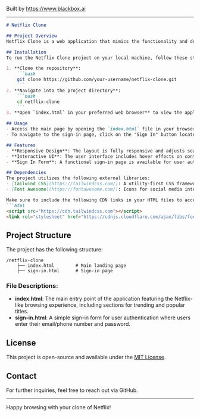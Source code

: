 
Built by https://www.blackbox.ai

---

```markdown
# Netflix Clone

## Project Overview
Netflix Clone is a web application that mimics the functionality and design of the popular streaming service Netflix. It offers a visually appealing interface, showcasing various movie and TV show titles, along with a user-friendly sign-in page. The project leverages HTML, CSS, and Tailwind CSS for a modern and responsive design.

## Installation
To run the Netflix Clone project on your local machine, follow these steps:

1. **Clone the repository**:
    ```bash
    git clone https://github.com/your-username/netflix-clone.git
    ```
2. **Navigate into the project directory**:
    ```bash
    cd netflix-clone
    ```
3. **Open `index.html` in your preferred web browser** to view the application.

## Usage
- Access the main page by opening the `index.html` file in your browser. Here, you can explore the different sections showcasing trending movies and popular titles.
- To navigate to the sign-in page, click on the "Sign In" button located in the top-right corner of the main page.

## Features
- **Responsive Design**: The layout is fully responsive and adjusts seamlessly to various screen sizes (desktop, tablet, mobile).
- **Interactive UI**: The user interface includes hover effects on content tiles for an enhanced user experience.
- **Sign In Form**: A functional sign-in page is available for user authentication.

## Dependencies
The project utilizes the following external libraries:
- [Tailwind CSS](https://tailwindcss.com/): A utility-first CSS framework for styling.
- [Font Awesome](https://fontawesome.com/): Icons for social media integrations.

Make sure to include the following CDN links in your HTML files to access these libraries:
```html
<script src="https://cdn.tailwindcss.com"></script>
<link rel="stylesheet" href="https://cdnjs.cloudflare.com/ajax/libs/font-awesome/6.0.0-beta3/css/all.min.css">
```

## Project Structure
The project has the following structure:
```
/netflix-clone
    ├── index.html        # Main landing page
    ├── sign-in.html      # Sign-in page
```

### File Descriptions:
- **index.html**: The main entry point of the application featuring the Netflix-like browsing experience, including sections for trending and popular titles.
- **sign-in.html**: A simple sign-in form for user authentication where users enter their email/phone number and password.

## License
This project is open-source and available under the [MIT License](LICENSE).

## Contact
For further inquiries, feel free to reach out via GitHub.

---

Happy browsing with your clone of Netflix!
```